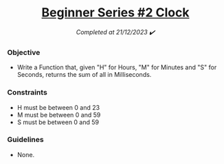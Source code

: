 <h1 align="center">
  <a href="https://www.codewars.com/kata/55f9bca8ecaa9eac7100004a/python">Beginner Series #2 Clock</a>
</h1>

<p align="center">
  <i align="center">Completed at 21/12/2023 ✔️</i>
</p>

### Objective

- Write a Function that, given "H" for Hours, "M" for Minutes and "S" for Seconds, returns the sum of all in Milliseconds.
  
### Constraints

- H must be between 0 and 23
- M must be between 0 and 59
- S must be between 0 and 59

### Guidelines

- None.